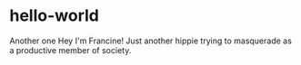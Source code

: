 # hello-world
Another one 
Hey I'm Francine! Just another hippie trying to masquerade as a productive member of society.
